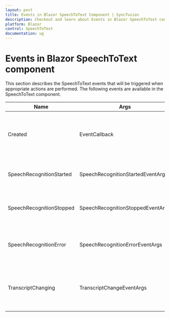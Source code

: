 ```yaml
---
layout: post
title: Events in Blazor SpeechToText Component | Syncfusion
description: Checkout and learn about Events in Blazor SpeechToText component in Blazor Server App and Blazor WebAssembly App.
platform: Blazor
control: SpeechToText
documentation: ug
---
```


# Events in Blazor SpeechToText component

This section describes the SpeechToText events that will be triggered when appropriate actions are performed. The following events are available in the SpeechToText component.

|Name|Args|Description|
|---|---|---|
|Created|EventCallback|Triggers when the SpeechToText component's rendering is fully completed|
|SpeechRecognitionStarted|SpeechRecognitionStartedEventArgs|Triggers when start listening speech recognition|
|SpeechRecognitionStopped|SpeechRecognitionStoppedEventArgs|Triggers when stop listening the speech recognition|
|SpeechRecognitionError|SpeechRecognitionErrorEventArgs|Triggers when an error occurs during speech recognition or listening|
|TranscriptChanging|TranscriptChangeEventArgs|Triggers when an transcription change occurs during the speech recognition.|